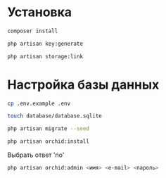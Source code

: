 #  Установка
```sh
composer install
```

```sh
php artisan key:generate
```

```sh
php artisan storage:link
```

#  Настройка базы данных
```sh
cp .env.example .env
```

```sh
touch database/database.sqlite
```

```sh
php artisan migrate --seed
```

```sh
php artisan orchid:install
```
Выбрать ответ 'no'


```sh
php artisan orchid:admin <имя> <e-mail> <пароль>
```
